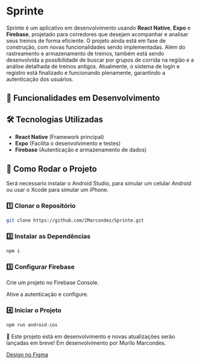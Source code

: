 # Sprinte 

Sprinte é um aplicativo em desenvolvimento usando **React Native**, **Expo** e **Firebase**, projetado para corredores que desejam acompanhar e analisar seus treinos de forma eficiente. O projeto ainda está em fase de construção, com novas funcionalidades sendo implementadas. Além do rastreamento e armazenamento de treinos, também está sendo desenvolvida a possibilidade de buscar por grupos de corrida na região e a análise detalhada de treinos antigos.
Atualmente, o sistema de login e registro está finalizado e funcionando plenamente, garantindo a autenticação dos usuários.

## 📌 Funcionalidades em Desenvolvimento

## 🛠️ Tecnologias Utilizadas

- **React Native** (Framework principal)  
- **Expo** (Facilita o desenvolvimento e testes)  
- **Firebase** (Autenticação e armazenamento de dados)  

## 🚀 Como Rodar o Projeto
Será necessario instalar o Android Studio, para simular um celular Android ou usar o Xcode para simular um iPhone.

### 1️⃣ Clonar o Repositório
```bash
git clone https://github.com/2Marcondez/Sprinte.git
```

### 2️⃣ Instalar as Dependências
```bash
npm i
```
### 3️⃣ Configurar Firebase
Crie um projeto no Firebase Console.

Ative a autenticação e configure.

### 4️⃣ Iniciar o Projeto
```bash
npm run android-ios
```

📢 Este projeto está em desenvolvimento e novas atualizações serão lançadas em breve!
Em desenvolvimento por Murilo Marcondes.

[Design no Figma](https://www.figma.com/design/3PJcfcC5ftOXlhWP7MUjVS/Untitled?t=61HRZstflPHT6KbM-1)
